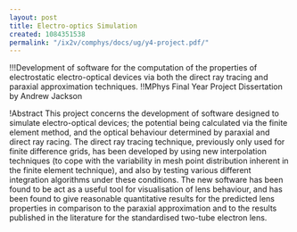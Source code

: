 ```yaml
---
layout: post
title: Electro-optics Simulation
created: 1084351538
permalink: "/ix2v/comphys/docs/ug/y4-project.pdf/"
---
```

!!!Development of software for the computation of the properties of electrostatic electro-optical devices via both the direct ray tracing and paraxial approximation techniques.
!!MPhys Final Year Project Dissertation by Andrew Jackson

!Abstract
This project concerns the development of software designed
to simulate electro-optical devices; the potential being calculated via the
finite element method, and the optical behaviour determined by paraxial
and direct ray racing. The direct ray tracing technique, previously only
used for finite difference grids, has been developed by using new
interpolation techniques (to cope with the variability in mesh point
distribution inherent in the finite element technique), and also by testing
various different integration algorithms under these conditions. The
new software has been found to be act as a useful tool for visualisation
of lens behaviour, and has been found to give reasonable quantitative
results for the predicted lens properties in comparison to the paraxial
approximation and to the results published in the literature for the
standardised two-tube electron lens.
